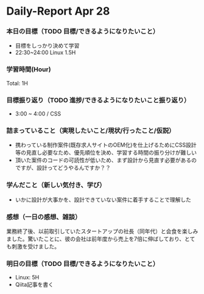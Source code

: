# Daily-Report Apr 28

### 本日の目標（TODO 目標/できるようになりたいこと）
- 目標をしっかり決めて学習
- 22:30~24:00 Linux 1.5H

### 学習時間(Hour)
Total: 1H

### 目標振り返り（TODO 進捗/できるようになりたいこと振り返り）
- 3:00 ~ 4:00 / CSS

### 詰まっていること（実現したいこと/現状/行ったこと/仮説）
- 携わっている制作案件(既存求人サイトのOEM化)を仕上げるためにCSS設計等の見直し必要なため、優先順位を決め、学習する時間の振り分けが難しい
- 頂いた案件のコードの可読性が低いため、まず設計から見直す必要があるのですが、設計ってどうやるんですか？？

### 学んだこと（新しい気付き、学び）
- いかに設計が大事かを、設計できていない案件に着手することで理解した

### 感想（一日の感想、雑談）
業務終了後、以前取引していたスタートアップの社長（同年代）と会食を楽しみました。驚いたことに、彼の会社は前年度から売上を7倍に伸ばしており、とても刺激を受けました。

### 明日の目標（TODO 目標/できるようになりたいこと）
- Linux: 5H
- Qiita記事を書く
